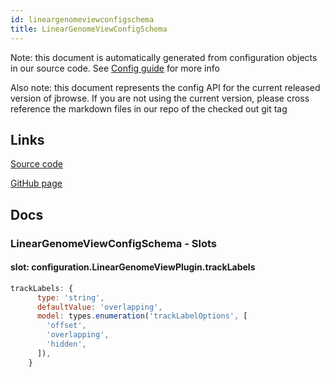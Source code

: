 ```yaml
---
id: lineargenomeviewconfigschema
title: LinearGenomeViewConfigSchema
---
```


Note: this document is automatically generated from configuration objects in our
source code. See [Config guide](/docs/config_guide) for more info

Also note: this document represents the config API for the current released
version of jbrowse. If you are not using the current version, please cross
reference the markdown files in our repo of the checked out git tag

## Links

[Source code](https://github.com/GMOD/jbrowse-components/blob/main/plugins/linear-genome-view/src/index.ts)

[GitHub page](https://github.com/GMOD/jbrowse-components/tree/main/website/docs/config/LinearGenomeViewConfigSchema.md)

## Docs

### LinearGenomeViewConfigSchema - Slots

#### slot: configuration.LinearGenomeViewPlugin.trackLabels

```js
trackLabels: {
      type: 'string',
      defaultValue: 'overlapping',
      model: types.enumeration('trackLabelOptions', [
        'offset',
        'overlapping',
        'hidden',
      ]),
    }
```
